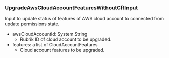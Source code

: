 ### UpgradeAwsCloudAccountFeaturesWithoutCftInput
Input to update status of features of AWS cloud account to connected from update permissions state.

- awsCloudAccountId: System.String
  - Rubrik ID of cloud account to be upgraded.
- features: a list of CloudAccountFeatures
  - Cloud account features to be upgraded.

